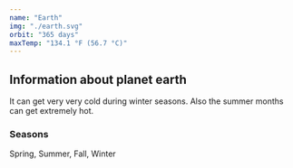 ```yaml
---
name: "Earth"
img: "./earth.svg"
orbit: "365 days"
maxTemp: "134.1 °F (56.7 °C)"
---
```

## Information about planet earth
It can get very very cold during winter seasons. Also the summer months can get extremely hot.

### Seasons
Spring, Summer, Fall, Winter